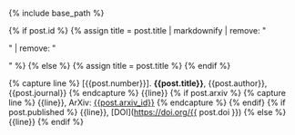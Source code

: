 {% include base_path %}

{% if post.id %}
  {% assign title = post.title | markdownify | remove: "<p>" | remove: "</p>" %}
{% else %}
  {% assign title = post.title %}
{% endif %}

{% capture line %}
[{{post.number}}]. **{{post.title}}**, {{post.author}}, {{post.journal}}
{% endcapture %}
{{line}}
{% if post.arxiv %}
  {% capture line %}
  {{line}}, ArXiv: [{{post.arxiv_id}}]({{post.arxiv_link}})
  {% endcapture %}
{% endif}
{% if post.published %}
  {{line}}, [DOI](https://doi.org/{{ post.doi }})
{% else %}
  {{line}}
{% endif %}
